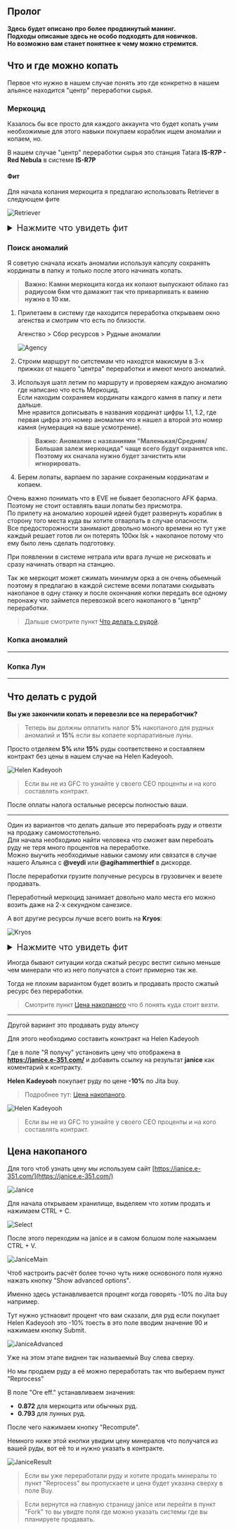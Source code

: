 ## Пролог

**Здесь будет описано про более продвинутый манинг.** <br/>
**Подходы описаные здесь не особо подходять для новичков.** <br/>
**Но возможно вам станет понятнее к чему можно стремится.**

## Что и где можно копать

Первое что нужно в нашем случае понять это где конкретно в нашем альянсе находится "центр" переработки сырья.

### Меркоцид

Казалось бы все просто для каждого аккаунта что будет копать учим необхожимые для этого навыки покупаем кораблик ищем аномалии и копаем, но.

В нашем случае "центр" переработки сырья это станция Tatara **IS-R7P - Red Nebula** в системе **IS-R7P**

#### Фит

Для начала копания меркоцита я предлагаю использовать Retriever в следующем фите

![Retriever](Images/Retriever.png)

<details>
  <summary style="font-size: 20px;">Нажмите что увидеть фит</summary>

  ```js
    [Retriever, *Retriever]
    Warp Core Stabilizer I
    Mining Laser Upgrade II
    Mining Laser Upgrade II

    10MN Afterburner II
    Multispectrum Shield Hardener II

    Modulated Deep Core Strip Miner II
    Modulated Deep Core Strip Miner II

    Medium Low Friction Nozzle Joints I
    Medium Polycarbon Engine Housing I
    Medium Mercoxit Mining Crystal Optimization I

    Mercoxit Asteroid Mining Crystal Type A II x2
  ```
</details>

### Поиск аномалий

Я советую сначала искать аномалии используя капсулу сохранять кординаты в папку и только после этого начинать копать.

> **Важно: Камни меркоцита когда их копают выпускают облако газ радиусом 6км что дамажит так что приварпивать к вамню нужно в 10 км.**

 1. Прилетаем в систему где находится переработка открываем окно агенства и смотрим что есть по близости.

    Агенство > Сбор ресурсов > Рудные аномалии

    ![Agency](Images/Agenсy.png)

2. Строим маршрут по ситстемам что находтся макисмум в 3-х прижках от нашего "центра" переработки и имеют много аномалий.

3. Используя шатл летим по маршруту и проверяем каждую аномалию где написано что есть Меркоцид. <br/>
    Если находим сохраняем кординаты каждого камня в папку и лети дальше.  <br/>
    Мне нравится дописывать в названия кординат цифры 1.1, 1.2, где первая цифра это номер аномалии что я нашел а второй это номер камня (нумерация на ваше усмотрение).<br/>

    > **Важно: Аномалии с названиями "Маленькая/Средняя/Большая залеж меркоцида" чаще всего будут охранятся нпс. Поэтому их сначала нужно будет зачистить или игнорировать.**

4. Берем лопаты, варпаем по зарание сохраненым кординатам и копаем. <br/>

Очень важно понимать что в EVE не бывает безопасного AFK фарма. <br/>
Поэтому не стоит оставлять ваши лопаты без присмотра. <br/>
По прилету на аномалию хорошей идеей будет развернуть кораблик в сторону того места куда вы хотите отварпать в случае опасности.<br/>
Все предосторожности занимают довольно моного времени но тут уже каждый решает готов ли он потерять 100кк Isk + накопаное потому что ему было лень сделать подготовку.

При появлении в системе нетрала или врага лучше не рисковать и сразу начинать отварп на станцию.

Так же меркоцит может сжимать минимум орка а он очень обьемный поэтому я предлагаю в каждой системе всеми лопатами скидывать накопаное в одну станку и после окончания копки передать все одному перонажу что займется перевозкой всего накопаного в "центр" переработки.

> Дальше смотрите пункт [Что делать с рудой](#ore-what-to-do).

### Копка аномалий

-----

### Копка Лун

-----

<a id="ore-what-to-do"></a>

## Что делать с рудой

**Вы уже закончили копать и перевезли все на переработчик?**

> Теперь вы должны оплатить налог **5%** накопаного для рудных аномалий и **15%** если вы копаете корпаративные луны.

Просто отделяем **5%** или **15%** руды соответствено и составляем контракт без цены в нашем случае на Helen Kadeyooh.

![Helen Kadeyooh](Images/HelenKadeyooh.png)

> Если вы не из GFC то узнайте у своего CEO проценты и на кого составлять контракт.

После оплаты налога остальные ресерсы полностью ваши. 

-----
 
Один из вариантов что делать дальше это  перерабоать руду и отвезти на продажу самомостотельно. <br/>
Для начала необходимо найти человека что сможет вам перебоать руду не теря много процентов на переработке.<br/>
Можно выучить необходимые навыки самому или связатся в случае нашего Альянса с **@veydi** или **@agihammerthief** в дискорде.

После переработки грузите полученые ресурсы в грузовичек и везете продавать.

Переработный меркоцид занимает довольно мало места его можно возить даже на 2-х секундном санезисе.

А вот другие ресурсы лучше вcего воить на **Kryos**: 

![Kryos](Images/Kryos.png)

<details>
  <summary style="font-size: 20px;">Нажмите что увидеть фит</summary>

  ```js
    [Kryos, Minerals]
    Warp Core Stabilizer II
    Inertial Stabilizers II
    Inertial Stabilizers II
    Inertial Stabilizers II

    50MN Y-T8 Compact Microwarpdrive
    Multispectrum Shield Hardener II
    Multispectrum Shield Hardener II
    Multispectrum Shield Hardener II

    Interdiction Nullifier I
    Improved Cloaking Device II

    Medium Hyperspatial Velocity Optimizer II
    Medium Hyperspatial Velocity Optimizer II
    Medium Ancillary Current Router I
  ```
</details>

Иногда бывают ситуации когда сжатый ресурс вестит сильно меньше чем минерали что из него получатся а стоит примерно так же. 

Тогда не плохим вариантом будет возить и продавать просто сжатый ресурс без переработки.

> Cмотрите пункт [Цена накопаного](#how-much-cost) что б понять куда стоит везти. 

-----

Другой вариант это продавать руду альнсу

Для этого необходимо составить конктракт на Helen Kadeyooh

Где в поле "Я получу" установить цену что отображена в **https://janice.e-351.com/** и добавить ссылку на результат **janice** как коментарий к контракту.

**Helen Kadeyooh** покупает руду по цене **-10%** по Jita buy. 

> Подробнее тут: [Цена накопаного](#how-much-cost).

![Helen Kadeyooh](Images/HelenKadeyooh.png)

> Если вы не из GFC то узнайте у своего CEO проценты и на кого составлять контракт.

<a id="how-much-cost"></a>

## Цена накопаного

Для того чтоб узнать цену мы используем сайт [https://janice.e-351.com/](https://janice.e-351.com/)

![Janice](Images/Janice.png)

Для начала открываем хранилище, выделяем что хотим продать и нажимаем CTRL + C.

![Select](Images/Select.png)

После этого переходим на janice и в самом болшом поле нажымаем CTRL + V.

![JaniceMain](Images/JaniceMain.png)

Чтоб настроить расчёт более точно чуть ниже основоного поля нужно нажать кнопку "Show advanced options".

Именно здесь устанавливается процент когда говорять -10% по Jita buy например.

Тут нужно устнаовит процент что вам сказали, для руд если покупает Helen Kadeyooh это -10% тоесть в это поле вводим значение 90 и нажимаем кнопку Submit.

![JaniceAdvanced](Images/JaniceAdvanced.png)

Уже на этом этапе виднен так называемый Buy слева сверху.

Но мы продаем руду а её можно переработать так что выбераем пункт "Reprocess"

В поле "Ore eff." устанавливаем значения: 
 - **0.872** для меркоцита или обычных руд.
 - **0.793** для лунных руд.

После чего нажимаем кнопку "Recompute".

Немного ниже этой кнопки увидим цену минералов что получатся из вашей руды, вот её то и нужно указать в контракте.

![JaniceResult](Images/JaniceResult.png)

> Если вы уже переработали руду и хотите продать минералы то пункт "Reprocess" вы пропускаете и цена будет указана сверху в поле Buy.

> Если вернутся на главную страницу janice или перейти в пункт "Fork" то вы увидте поля где можно указать системы где вы планируете продавать.